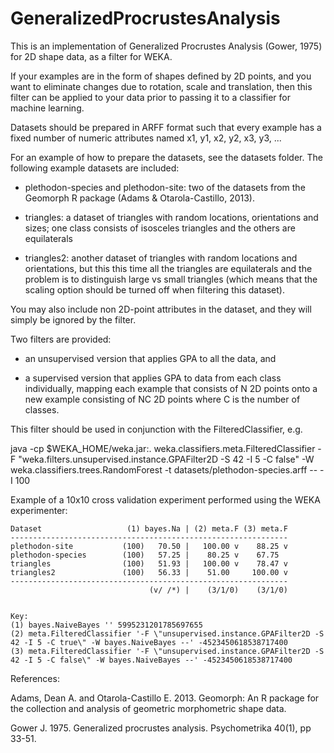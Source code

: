 GeneralizedProcrustesAnalysis
=============================

This is an implementation of Generalized Procrustes Analysis (Gower, 1975) for 2D shape data, as a filter for WEKA.

If your examples are in the form of shapes defined by 2D points, and you want to eliminate changes due to rotation, scale and translation, then this filter can be applied to your data prior to passing it to a classifier for machine learning.

Datasets should be prepared in ARFF format such that every example has a fixed number of numeric attributes named x1, y1, x2, y2, x3, y3, ...

For an example of how to prepare the datasets, see the datasets folder. The following example datasets are included:

* plethodon-species and plethodon-site: two of the datasets from the Geomorph R package (Adams & Otarola-Castillo, 2013).

* triangles: a dataset of triangles with random locations, orientations and sizes; one class consists of isosceles triangles and the others are equilaterals

* triangles2: another dataset of triangles with random locations and orientations, but this this time all the triangles are equilaterals and the problem is to distinguish large vs small triangles (which means that the scaling option should be turned off when filtering this dataset).

You may also include non 2D-point attributes in the dataset, and they will simply be ignored by the filter.

Two filters are provided:

* an unsupervised version that applies GPA to all the data, and 

* a supervised version that applies GPA to data from each class individually, mapping each example that consists of N 2D points onto a new example consisting of NC 2D points where C is the number of classes.

This filter should be used in conjunction with the FilteredClassifier, e.g.

java -cp $WEKA_HOME/weka.jar:. weka.classifiers.meta.FilteredClassifier
     -F  "weka.filters.unsupervised.instance.GPAFilter2D -S 42 -I 5 -C false"
     -W  weka.classifiers.trees.RandomForest -t datasets/plethodon-species.arff -- -I 100 

Example of a 10x10 cross validation experiment performed using the WEKA experimenter:

```
Dataset                   (1) bayes.Na | (2) meta.F (3) meta.F
--------------------------------------------------------------
plethodon-site           (100)   70.50 |   100.00 v    88.25 v
plethodon-species        (100)   57.25 |    80.25 v    67.75  
triangles                (100)   51.93 |   100.00 v    78.47 v
triangles2               (100)   56.33 |    51.00     100.00 v
--------------------------------------------------------------
                               (v/ /*) |    (3/1/0)    (3/1/0)


Key:
(1) bayes.NaiveBayes '' 5995231201785697655
(2) meta.FilteredClassifier '-F \"unsupervised.instance.GPAFilter2D -S 42 -I 5 -C true\" -W bayes.NaiveBayes --' -4523450618538717400
(3) meta.FilteredClassifier '-F \"unsupervised.instance.GPAFilter2D -S 42 -I 5 -C false\" -W bayes.NaiveBayes --' -4523450618538717400
```


References:

Adams, Dean A. and Otarola-Castillo E. 2013. Geomorph: An R package for the collection and analysis of geometric morphometric shape data.

Gower J. 1975. Generalized procrustes analysis. Psychometrika 40(1), pp 33-51.


